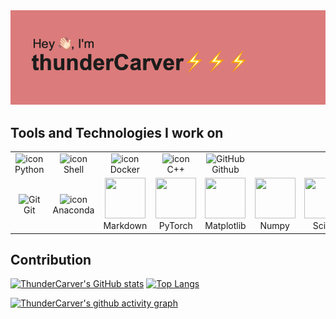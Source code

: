 
<img src="https://github.com/ThunderCarver/ThunderCarver/blob/main/header.png">

<!--
Welcome to my GitHub Page. ThunderCarver represents the power and elegance and I use "thunder" to create my world.  As a computer engineering student, I learn new things about programming and am interested in sharing ideas with others, I am currently studying deep learning and trying to find more fun in this field. -->


## Tools and Technologies I work on 

<table>
  <tr>
    <td align="center" width="128">
        <img src="https://techstack-generator.vercel.app/python-icon.svg" alt="icon" width="65" height="65" />
        <br>Python
    </td>
    <td align="center" width="128">
        <img src="https://techstack-generator.vercel.app/storybook-icon.svg" alt="icon" width="65" height="65" />
        <br>Shell
    </td>
    <td align="center" width="128">
        <img src="https://techstack-generator.vercel.app/docker-icon.svg" alt="icon" width="65" height="65" />
        <br>Docker
    </td>
    <td align="center" width="128">
        <img src="https://techstack-generator.vercel.app/cpp-icon.svg" alt="icon" width="65" height="65" />
        <br>C++
    </td>
    <!--
    <td align="center" width="128">
        <img src="https://techstack-generator.vercel.app/graphql-icon.svg" alt="icon" width="65" height="65" />
        <br>GraphQL
    </td>
    -->
    <td align="center" width="128">
        <img src="https://techstack-generator.vercel.app/github-icon.svg" width="48" height="48" alt="GitHub" />
        <br>Github
    </td>
    <!--   
    <td align="center" width="128">
        <img src="https://techstack-generator.vercel.app/kubernetes-icon.svg" alt="icon" width="65" height="65" />
        <br>Kubernetes
    </td>
    -->
  </tr>
  <tr>
    <td align="center" width="128"> 
        <img src="https://user-images.githubusercontent.com/25181517/192108372-f71d70ac-7ae6-4c0d-8395-51d8870c2ef0.png" width="48" height="48" alt="Git" />
        <br>Git
    </td>
     <td align="center" width="128">
      <img src="https://img.shields.io/badge/Anaconda-%2344A833.svg?style=for-the-badge&logo=anaconda&logoColor=white" alt="icon" width="65" height="65" />
      <br>Anaconda
    </td>
    <td align="center" width="128">
      <img src="https://img.shields.io/badge/markdown-%23000000.svg" width="65" height="65" />
      <br>Markdown
    </td>
    <td align="center" width="128">
      <img src="https://img.shields.io/badge/PyTorch-%23EE4C2C.svg" width="65" height="65"/>
      <br>PyTorch
    </td>
    <td align="center" width="128">
      <img src="https://img.shields.io/badge/Matplotlib-%23ffffff.svg" width="65" height="65"/>
      <br>Matplotlib
    </td>
    <td align="center" width="128">
      <img src="https://img.shields.io/badge/numpy-%23013243.svg?style=for-the-badge&logo=numpy&logoColor=white" width="65" height="65"/>
      <br>Numpy
    </td>
    <td align="center" width="128">
      <img src="https://img.shields.io/badge/SciPy-%230C55A5.svg" width="65" height="65"/>
      <br>Scipy
    </td>
    <!--
    <td align="center"  width="128">
        <img src="https://user-images.githubusercontent.com/25181517/192108376-c675d39b-90f6-4073-bde6-5a9291644657.png" width="48" height="48" alt="GitLab" />
        <br>GitLab
    </td>
    -->
  </tr>
</table>

## Contribution
[![ThunderCarver's GitHub stats](https://github-readme-stats.vercel.app/api?username=ThunderCarver&count_private=true&show_icons=true&custom_title=ThunderCarver's%20%Stats&include_all_commits=true&theme=buefy&line_height=29)]()
[![Top Langs](https://github-readme-stats.vercel.app/api/top-langs/?username=ThunderCarver&hide=MATLAB&langs_count=8&layout=donut&)]()

<!--
<a href="https://github.com/ashutosh00710/github-readme-activity-graph"> 
 <img src="https://github-readme-activity-graph.cyclic.app/graph?username=ThunderCarver&bg_color=ffffff&color=000000&line=00ea70&point=403d3d&area=true&hide_border=true"/>
</a>
-->

[![ThunderCarver's github activity graph](https://github-readme-activity-graph.vercel.app/graph?username=ThunderCarver&bg_color=ffffff&color=000000&line=00ea70&point=403d3d&area=true&hide_border=true)](https://github.com/ashutosh00710/github-readme-activity-graph)






